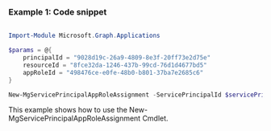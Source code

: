### Example 1: Code snippet

```powershell

Import-Module Microsoft.Graph.Applications

$params = @{
	principalId = "9028d19c-26a9-4809-8e3f-20ff73e2d75e"
	resourceId = "8fce32da-1246-437b-99cd-76d1d4677bd5"
	appRoleId = "498476ce-e0fe-48b0-b801-37ba7e2685c6"
}

New-MgServicePrincipalAppRoleAssignment -ServicePrincipalId $servicePrincipalId -BodyParameter $params

```
This example shows how to use the New-MgServicePrincipalAppRoleAssignment Cmdlet.

